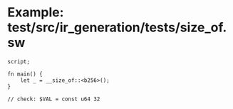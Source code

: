 # Example: test/src/ir_generation/tests/size_of.sw

```sway
script;

fn main() {
    let _ = __size_of::<b256>();
}

// check: $VAL = const u64 32


```
